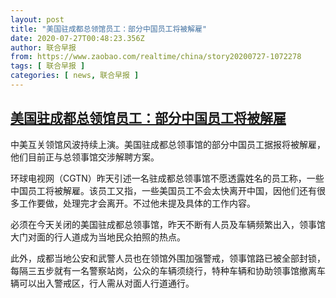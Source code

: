 ```yaml
---
layout: post
title: "美国驻成都总领馆员工：部分中国员工将被解雇"
date: 2020-07-27T00:48:23.356Z
author: 联合早报
from: https://www.zaobao.com/realtime/china/story20200727-1072278
tags: [ 联合早报 ]
categories: [ news, 联合早报 ]
---
```

<!--1595834880000-->
[美国驻成都总领馆员工：部分中国员工将被解雇](https://www.zaobao.com/realtime/china/story20200727-1072278)
------

<div>
<p>中美互关领馆风波持续上演。美国驻成都总领事馆的部分中国员工据报将被解雇，他们目前正与总领事馆交涉解聘方案。</p><p>环球电视网（CGTN）昨天引述一名驻成都总领事馆不愿透露姓名的员工称，一些中国员工将被解雇。该员工又指，一些美国员工不会太快离开中国，因他们还有很多工作要做，处理完才会离开。不过他未提及具体的工作内容。</p><p>必须在今天关闭的美国驻成都总领事馆，昨天不断有人员及车辆频繁出入，领事馆大门对面的行人道成为当地民众拍照的热点。</p><section id="imu"><div id="dfp-ad-imu1-wrapper" class="dfp-tag-wrapper"><div id="dfp-ad-imu1" class="dfp-tag-wrapper"></div></div></section><p>此外，成都当地公安和武警人员也在领馆外围加强警戒，领事馆路已被全部封锁，每隔三五步就有一名警察站岗，公众的车辆须绕行，特种车辆和协助领事馆撤离车辆可以出入警戒区，行人需从对面人行道通行。</p><div id="innity-in-post"></div><div id="dfp-ad-midarticlespecial-wrapper" class="dfp-tag-wrapper"><div id="dfp-ad-midarticlespecial" class="dfp-tag-wrapper"></div></div>
</div>
